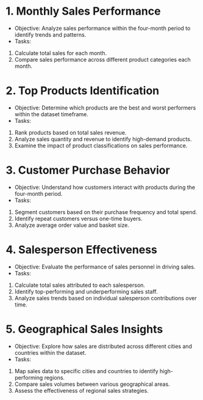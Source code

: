 # 1. Monthly Sales Performance
- Objective: Analyze sales performance within the four-month period to identify trends and patterns.
- Tasks:
1. Calculate total sales for each month.
2. Compare sales performance across different product categories each month.
# 2. Top Products Identification
- Objective: Determine which products are the best and worst performers within the dataset timeframe.
- Tasks:
1. Rank products based on total sales revenue.
2. Analyze sales quantity and revenue to identify high-demand products.
3. Examine the impact of product classifications on sales performance.

# 3. Customer Purchase Behavior
- Objective: Understand how customers interact with products during the four-month period.
- Tasks:
1. Segment customers based on their purchase frequency and total spend.
2. Identify repeat customers versus one-time buyers.
3. Analyze average order value and basket size.
# 4. Salesperson Effectiveness
- Objective: Evaluate the performance of sales personnel in driving sales.
- Tasks:
1. Calculate total sales attributed to each salesperson.
2. Identify top-performing and underperforming sales staff.
3. Analyze sales trends based on individual salesperson contributions over time.
# 5. Geographical Sales Insights
- Objective: Explore how sales are distributed across different cities and countries within the dataset.
- Tasks:
1. Map sales data to specific cities and countries to identify high-performing regions.
2. Compare sales volumes between various geographical areas.
3. Assess the effectiveness of regional sales strategies.
